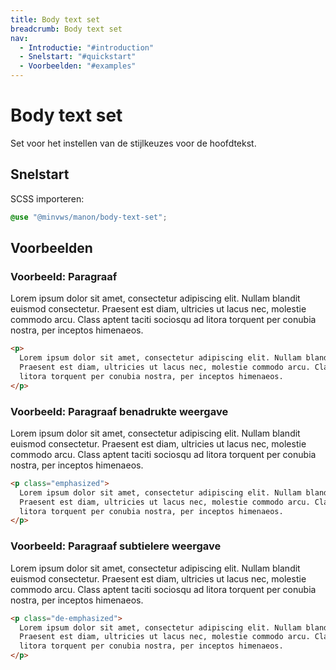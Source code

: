 ```yaml
---
title: Body text set
breadcrumb: Body text set
nav:
  - Introductie: "#introduction"
  - Snelstart: "#quickstart"
  - Voorbeelden: "#examples"
---
```


<h1 id="introduction">Body text set</h1>

Set voor het instellen van de stijlkeuzes voor de hoofdtekst.

<h2 id="quickstart">Snelstart</h2>

SCSS importeren:

```scss
@use "@minvws/manon/body-text-set";
```

<h2 id="examples">Voorbeelden</h2>

### Voorbeeld: Paragraaf

<p>
  Lorem ipsum dolor sit amet, consectetur adipiscing elit. Nullam blandit euismod
  consectetur. Praesent est diam, ultricies ut lacus nec, molestie commodo arcu. Class
  aptent taciti sociosqu ad litora torquent per conubia nostra, per inceptos himenaeos.
</p>

```html
<p>
  Lorem ipsum dolor sit amet, consectetur adipiscing elit. Nullam blandit euismod consectetur.
  Praesent est diam, ultricies ut lacus nec, molestie commodo arcu. Class aptent taciti sociosqu ad
  litora torquent per conubia nostra, per inceptos himenaeos.
</p>
```

### Voorbeeld: Paragraaf benadrukte weergave

<p class="emphasized">
  Lorem ipsum dolor sit amet, consectetur adipiscing elit. Nullam blandit euismod
  consectetur. Praesent est diam, ultricies ut lacus nec, molestie commodo arcu. Class
  aptent taciti sociosqu ad litora torquent per conubia nostra, per inceptos himenaeos.
</p>

```html
<p class="emphasized">
  Lorem ipsum dolor sit amet, consectetur adipiscing elit. Nullam blandit euismod consectetur.
  Praesent est diam, ultricies ut lacus nec, molestie commodo arcu. Class aptent taciti sociosqu ad
  litora torquent per conubia nostra, per inceptos himenaeos.
</p>
```

### Voorbeeld: Paragraaf subtielere weergave

<p class="de-emphasized">
  Lorem ipsum dolor sit amet, consectetur adipiscing elit. Nullam blandit euismod
  consectetur. Praesent est diam, ultricies ut lacus nec, molestie commodo arcu. Class
  aptent taciti sociosqu ad litora torquent per conubia nostra, per inceptos himenaeos.
</p>

```html
<p class="de-emphasized">
  Lorem ipsum dolor sit amet, consectetur adipiscing elit. Nullam blandit euismod consectetur.
  Praesent est diam, ultricies ut lacus nec, molestie commodo arcu. Class aptent taciti sociosqu ad
  litora torquent per conubia nostra, per inceptos himenaeos.
</p>
```
